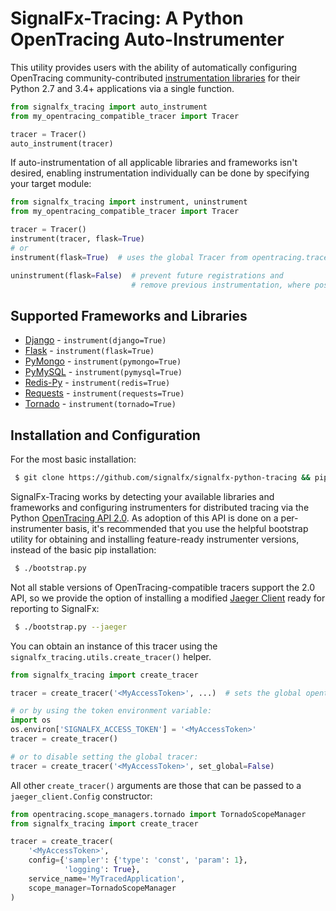 # SignalFx-Tracing: A Python OpenTracing Auto-Instrumenter

This utility provides users with the ability of automatically configuring
OpenTracing community-contributed [instrumentation libraries](https://github.com/opentracing-contrib)
for their Python 2.7 and 3.4+ applications via a single function.

```python
from signalfx_tracing import auto_instrument
from my_opentracing_compatible_tracer import Tracer

tracer = Tracer()
auto_instrument(tracer)
```

If auto-instrumentation of all applicable libraries and frameworks isn't desired,
enabling instrumentation individually can be done by specifying your target module:

```python
from signalfx_tracing import instrument, uninstrument
from my_opentracing_compatible_tracer import Tracer

tracer = Tracer()
instrument(tracer, flask=True)
# or
instrument(flask=True)  # uses the global Tracer from opentracing.tracer by default

uninstrument(flask=False)  # prevent future registrations and
                           # remove previous instrumentation, where possible.
```

## Supported Frameworks and Libraries

* [Django](./signalfx_tracing/libraries/django_/README.md) - `instrument(django=True)`
* [Flask](./signalfx_tracing/libraries/flask_/README.md) - `instrument(flask=True)`
* [PyMongo](./signalfx_tracing/libraries/pymongo_/README.md) - `instrument(pymongo=True)`
* [PyMySQL](./signalfx_tracing/libraries/pymysql_/README.md) - `instrument(pymysql=True)`
* [Redis-Py](./signalfx_tracing/libraries/redis_/README.md) - `instrument(redis=True)`
* [Requests](./signalfx_tracing/libraries/requests_/README.md) - `instrument(requests=True)`
* [Tornado](./signalfx_tracing/libraries/tornado_/README.md) - `instrument(tornado=True)`

## Installation and Configuration

For the most basic installation:
```sh
 $ git clone https://github.com/signalfx/signalfx-python-tracing && pip install ./signalfx-python-tracing
```

SignalFx-Tracing works by detecting your available libraries and frameworks and configuring
instrumenters for distributed tracing via the Python
[OpenTracing API 2.0](https://pypi.org/project/opentracing/2.0.0/).  As adoption of this API
is done on a per-instrumenter basis, it's recommended that you use the helpful bootstrap
utility for obtaining and installing feature-ready instrumenter versions, instead of the basic
pip installation:

```sh
 $ ./bootstrap.py
```

Not all stable versions of OpenTracing-compatible tracers support the 2.0 API, so we provide
the option of installing a modified [Jaeger Client](https://github.com/jaegertracing/jaeger-client-python)
ready for reporting to SignalFx:

```sh
 $ ./bootstrap.py --jaeger
```

You can obtain an instance of this tracer using the `signalfx_tracing.utils.create_tracer()` helper.

```python
from signalfx_tracing import create_tracer

tracer = create_tracer('<MyAccessToken>', ...)  # sets the global opentracing.tracer by default

# or by using the token environment variable:
import os
os.environ['SIGNALFX_ACCESS_TOKEN'] = '<MyAccessToken>'
tracer = create_tracer()

# or to disable setting the global tracer:
tracer = create_tracer('<MyAccessToken>', set_global=False)
```

All other `create_tracer()` arguments are those that can be passed to a `jaeger_client.Config` constructor:
```python
from opentracing.scope_managers.tornado import TornadoScopeManager
from signalfx_tracing import create_tracer

tracer = create_tracer(
    '<MyAccessToken>',
    config={'sampler': {'type': 'const', 'param': 1},
            'logging': True},
    service_name='MyTracedApplication',
    scope_manager=TornadoScopeManager
)
```
